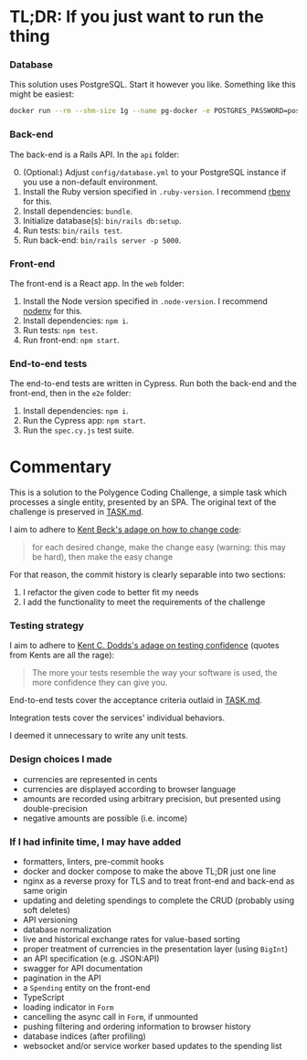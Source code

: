 # TL;DR: If you just want to run the thing

### Database

This solution uses PostgreSQL. Start it however you like. Something like this might be easiest:

```bash
docker run --rm --shm-size 1g --name pg-docker -e POSTGRES_PASSWORD=postgres -d -p 5432:5432 -v $HOME/docker/volumes/postgres:/var/lib/postgresql/data postgres
```

### Back-end

The back-end is a Rails API. In the `api` folder:

0. (Optional:) Adjust `config/database.yml` to your PostgreSQL instance if you use a non-default environment.
1. Install the Ruby version specified in `.ruby-version`. I recommend [rbenv](https://github.com/rbenv/rbenv) for this.
2. Install dependencies: `bundle`.
3. Initialize database(s): `bin/rails db:setup`.
4. Run tests: `bin/rails test`.
5. Run back-end: `bin/rails server -p 5000`.

### Front-end

The front-end is a React app. In the `web` folder:

1. Install the Node version specified in `.node-version`. I recommend [nodenv](https://github.com/nodenv/nodenv) for this.
2. Install dependencies: `npm i`.
3. Run tests: `npm test`.
4. Run front-end: `npm start`.

### End-to-end tests

The end-to-end tests are written in Cypress. Run both the back-end and the front-end, then in the `e2e` folder:

1. Install dependencies: `npm i`.
2. Run the Cypress app: `npm start`.
3. Run the `spec.cy.js` test suite.

# Commentary

This is a solution to the Polygence Coding Challenge, a simple task which processes a single entity, presented by an SPA. The original text of the challenge is preserved in [TASK.md](./TASK.md).

I aim to adhere to [Kent Beck's adage on how to change code](https://twitter.com/KentBeck/status/250733358307500032):

> for each desired change, make the change easy (warning: this may be hard), then make the easy change

For that reason, the commit history is clearly separable into two sections:

1. I refactor the given code to better fit my needs
2. I add the functionality to meet the requirements of the challenge

### Testing strategy

I aim to adhere to [Kent C. Dodds's adage on testing confidence](https://twitter.com/kentcdodds/status/977018512689455106) (quotes from Kents are all the rage):

> The more your tests resemble the way your software is used, the more confidence they can give you.

End-to-end tests cover the acceptance criteria outlaid in [TASK.md](./TASK.md).

Integration tests cover the services' individual behaviors.

I deemed it unnecessary to write any unit tests.

### Design choices I made

- currencies are represented in cents
- currencies are displayed according to browser language
- amounts are recorded using arbitrary precision, but presented using double-precision
- negative amounts are possible (i.e. income)

### If I had infinite time, I may have added

- formatters, linters, pre-commit hooks
- docker and docker compose to make the above TL;DR just one line
- nginx as a reverse proxy for TLS and to treat front-end and back-end as same origin
- updating and deleting spendings to complete the CRUD (probably using soft deletes)
- API versioning
- database normalization
- live and historical exchange rates for value-based sorting
- proper treatment of currencies in the presentation layer (using `BigInt`)
- an API specification (e.g. JSON:API)
- swagger for API documentation
- pagination in the API
- a `Spending` entity on the front-end
- TypeScript
- loading indicator in `Form`
- cancelling the async call in `Form`, if unmounted
- pushing filtering and ordering information to browser history
- database indices (after profiling)
- websocket and/or service worker based updates to the spending list

